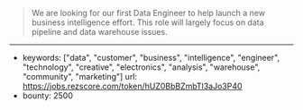 >We are looking for our first Data Engineer to help launch a new business intelligence effort. This role will largely focus on data pipeline and data warehouse issues.
------
- keywords: ["data", "customer", "business", "intelligence", "engineer", "technology", "creative", "electronics", "analysis", "warehouse", "community", "marketing"]
url: https://jobs.rezscore.com/token/hUZ0BbBZmbTl3aJo3P40
- bounty: 2500
